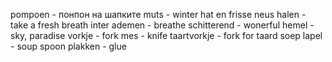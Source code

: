 pompoen - понпон на шапките
muts - winter hat
en frisse neus halen - take a fresh breath 
inter ademen -  breathe
schitterend - wonerful
hemel - sky, paradise
vorkje - fork
mes - knife
taartvorkje - fork for taard 
soep lapel - soup spoon
plakken - glue
